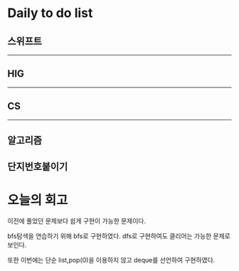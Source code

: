 # Daily to do list
## 스위프트   

- - -
## HIG   

-- - -
## CS    

- - -
## 알고리즘    
단지번호붙이기
---------
# 오늘의 회고
 이전에 풀었던 문제보다 쉽게 구현이 가능한 문제이다.

bfs탐색을 연습하기 위해 bfs로 구현하였다. dfs로 구현하여도 클리어는 가능한 문제로 보인다.

또한 이번에는 단순 list,pop(0)을 이용하지 않고 deque를 선언하여 구현하였다.
